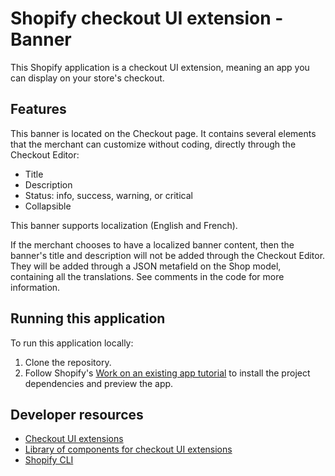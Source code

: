 # Shopify checkout UI extension - Banner

This Shopify application is a checkout UI extension, meaning an app you can display on your store's checkout.

## Features

This banner is located on the Checkout page. It contains several elements that the merchant can customize without coding, directly through the Checkout Editor:

- Title
- Description
- Status: info, success, warning, or critical
- Collapsible

This banner supports localization (English and French).

If the merchant chooses to have a localized banner content, then the banner's title and description will not be added through the Checkout Editor. They will be added through a JSON metafield on the Shop model, containing all the translations. See comments in the code for more information.

## Running this application

To run this application locally:

1. Clone the repository.
1. Follow Shopify's [Work on an existing app tutorial](https://shopify.dev/docs/apps/tools/cli/existing) to install the project dependencies and preview the app.

## Developer resources

- [Checkout UI extensions](https://shopify.dev/docs/api/checkout-ui-extensions)
- [Library of components for checkout UI extensions](https://shopify.dev/docs/api/checkout-ui-extensions/2024-01/components)
- [Shopify CLI](https://shopify.dev/docs/apps/tools/cli)
